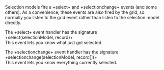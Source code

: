 Selection models fire a +select+ and +selectionchange+ events 
(and some others). As a convenience, these events are also fired 
by the grid, so normally you listen to the grid event rather 
than listen to the selection model directly.

The +select+ event handler has the signature 
<br/>+select(selectionModel, record)+
<br/>This event lets you know what just got selected.

The +selectionchange+ event handler has the signature 
<br/>+selectionchange(selectionModel, record[])+
<br/>This event lets you know everything currently selected.

